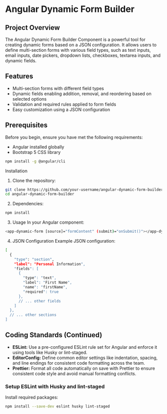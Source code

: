 # Angular Dynamic Form Builder

## Project Overview

The Angular Dynamic Form Builder Component is a powerful tool for creating dynamic forms based on a JSON configuration. It allows users to define multi-section forms with various field types, such as text inputs, email inputs, date pickers, dropdown lists, checkboxes, textarea inputs, and dynamic fields.

## Features

- Multi-section forms with different field types
- Dynamic fields enabling addition, removal, and reordering based on selected options
- Validation and required rules applied to form fields
- Easy customization using a JSON configuration

## Prerequisites

Before you begin, ensure you have met the following requirements:

- Angular installed globally
- Bootstrap 5 CSS library

```bash
npm install -g @angular/cli
```

Installation

1. Clone the repository:

```bash
git clone https://github.com/your-username/angular-dynamic-form-builder.git
cd angular-dynamic-form-builder
```

2. Dependencies:

```bash
npm install
```

3. Usage
   In your Angular component:

```bash
<app-dynamic-form [source]="formContent" (submit)="onSubmit()"></app-dynamic-form>
```

4. JSON Configuration
   Example JSON configuration:

```bash
[
  {
    "type": "section",
    "label": "Personal Information",
    "fields": [
      {
        "type": "text",
        "label": "First Name",
        "name": "firstName",
        "required": true
      },
      // ... other fields
    ]
  },
  // ... other sections
]
```

## Coding Standards (Continued)

- **ESLint:** Use a pre-configured ESLint rule set for Angular and enforce it using tools like Husky or lint-staged.
- **EditorConfig:** Define common editor settings like indentation, spacing, and line endings for consistent code formatting across the team.
- **Prettier:** Format all code automatically on save with Prettier to ensure consistent code style and avoid manual formatting conflicts.

### Setup ESLint with Husky and lint-staged

Install required packages:

```bash
npm install --save-dev eslint husky lint-staged
```
